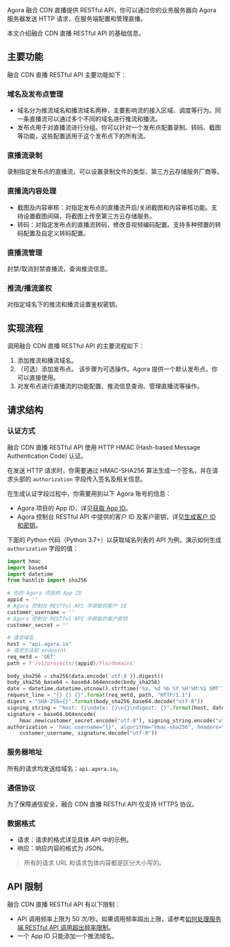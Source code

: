 Agora 融合 CDN 直播提供 RESTful API，你可以通过你的业务服务器向 Agora 服务器发送 HTTP 请求，在服务端配置和管理直播。

本文介绍融合 CDN 直播 RESTful API 的基础信息。

## 主要功能

融合 CDN 直播 RESTful API 主要功能如下：

### 域名及发布点管理

- 域名分为推流域名和播流域名两种，主要影响流的接入区域、调度等行为。同一条直播流可以通过多个不同的域名进行推流和播流。
- 发布点用于对直播流进行分组。你可以针对一个发布点配置录制、转码、截图等功能，这些配置适用于这个发布点下的所有流。

### 直播流录制

录制指定发布点的直播流，可以设置录制文件的类型、第三方云存储服务厂商等。

### 直播流内容处理

- 截图及内容审核：对指定发布点的直播流开启/关闭截图和内容审核功能。支持设置截图间隔，将截图上传至第三方云存储服务。
- 转码：对指定发布点的直播流转码，修改音视频编码配置。支持多种预置的转码配置及自定义转码配置。

### 直播流管理

封禁/取消封禁直播流，查询推流信息。

### 推流/播流鉴权

对指定域名下的推流和播流设置鉴权密钥。

## 实现流程

调用融合 CDN 直播 RESTful API 的主要流程如下：

1. 添加推流和播流域名。
2. （可选）添加发布点。
   该步骤为可选操作。Agora 提供一个默认发布点，你可以直接使用。
3. 对发布点进行直播流的功能配置、推流信息查询、管理直播流等操作。

## 请求结构

### 认证方式

融合 CDN 直播 RESTful API 使用 HTTP HMAC (Hash-based Message Authentication Code) 认证。

在发送 HTTP 请求时，你需要通过 HMAC-SHA256 算法生成一个签名，并在请求头部的 `authorization` 字段传入签名及相关信息。

在生成认证字段过程中，你需要用到以下 Agora 账号的信息：

- Agora 项目的 App ID，详见[获取 App ID](https://docs.agora.io/cn/Agora%20Platform/get_appid_token?platform=All%20Platforms#获取-app-id)。
- Agora 控制台 RESTful API 中提供的客户 ID 及客户密钥，详见[生成客户 ID 和密钥](https://docs.agora.io/cn/Agora%20Platform/get_appid_token?platform=All%20Platforms#生成客户-id-和密钥)。

下面的 Python 代码（Python 3.7+）以获取域名列表的 API 为例，演示如何生成 `authorization` 字段的值：

```python
import hmac
import base64
import datetime
from hashlib import sha256
 
# 你的 Agora 项目的 App ID
appid = ''
# Agora 控制台 RESTful API 中获取的客户 ID
customer_username = ''
# Agora 控制台 RESTful API 中获取的客户密钥
customer_secret = ''
 
# 请求域名
host = "api.agora.io"
# 请求方法和 endpoint
req_metd = 'GET'
path = f'/v1/projects/{appid}/fls/domains'
 
body_sha256 = sha256(data.encode('utf-8')).digest()
body_sha256_base64 = base64.b64encode(body_sha256)
date = datetime.datetime.utcnow().strftime('%a, %d %b %Y %H:%M:%S GMT')
request_line = "{} {} {}".format(req_metd, path, "HTTP/1.1")
digest = "SHA-256={}".format(body_sha256_base64.decode("utf-8"))
signing_string = "host: {}\ndate: {}\n{}\ndigest: {}".format(host, date, request_line, digest)
signature = base64.b64encode(
    hmac.new(customer_secret.encode("utf-8"), signing_string.encode("utf-8"), sha256).digest())
authorization = 'hmac username="{}", algorithm="hmac-sha256", headers="host date request-line digest", signature="{}"'.format(
    customer_username, signature.decode("utf-8"))
```

### 服务器地址

所有的请求均发送给域名：`api.agora.io`。

### 通信协议

为了保障通信安全，融合 CDN 直播 RESTful API 仅支持 HTTPS 协议。

### 数据格式

- 请求：请求的格式详见具体 API 中的示例。
- 响应：响应内容的格式为 JSON。

> 所有的请求 URL 和请求包体内容都是区分大小写的。

## API 限制

融合 CDN 直播 RESTful API 有以下限制：

- API 调用频率上限为 50 次/秒。如果调用频率超出上限，请参考[如何处理服务端 RESTful API 调用超出频率限制](https://docs.agora.io/cn/fusion-cdn-streaming/faq/restful_api_call_frequency)。
- 一个 App ID 只能添加一个推流域名。